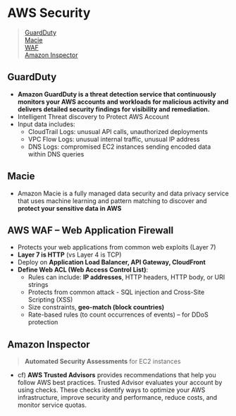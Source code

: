 # AWS Security

> [GuardDuty](#GuardDuty)  
> [Macie](#Macie)    
> [WAF](#WAF)  
> [Amazon Inspector](#Amazon_Inspector)   
## GuardDuty
- **Amazon GuardDuty is a threat detection service that continuously monitors your AWS accounts and workloads for malicious activity and delivers detailed security findings for visibility and remediation.**
- Intelligent Threat discovery to Protect AWS Account
- Input data includes:
    - CloudTrail Logs: unusual API calls, unauthorized deployments
    - VPC Flow Logs: unusual internal traffic, unusual IP address
    - DNS Logs: compromised EC2 instances sending encoded data within DNS queries


## Macie
- Amazon Macie is a fully managed data security and data privacy service that uses machine learning and pattern matching to discover and **protect your sensitive data in AWS**

## AWS WAF – Web Application Firewall
- Protects your web applications from common web exploits (Layer 7)
- **Layer 7 is HTTP** (vs Layer 4 is TCP)
-  Deploy on **Application Load Balancer, API Gateway, CloudFront**
-  **Define Web ACL (Web Access Control List)**:
    - Rules can include: **IP addresses**, HTTP headers, HTTP body, or URI strings
    - Protects from common attack - SQL injection and Cross-Site Scripting (XSS)
    - Size constraints, **geo-match (block countries)**
    - Rate-based rules (to count occurrences of events) – for DDoS protection

## Amazon Inspector
> **Automated Security Assessments** for EC2 instances


- cf) **AWS Trusted Advisors** provides recommendations that help you follow AWS best practices. Trusted Advisor evaluates your account by using checks. These checks identify ways to optimize your AWS infrastructure, improve security and performance, reduce costs, and monitor service quotas.